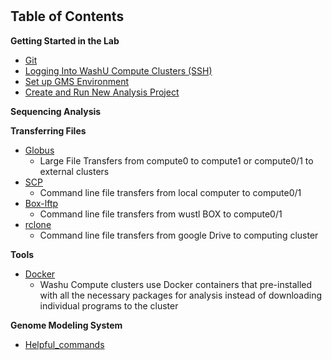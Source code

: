 # 
## Table of Contents
**Getting Started in the Lab**
  * [Git](./Git.md "Git")
  * [Logging Into WashU Compute Clusters (SSH)](./SSH.md "Logging In (SSH)")
  * [Set up GMS Environment](./gms_set_up.md)
  * [Create and Run New Analysis Project](./GMS.md "GMS")
  
**Sequencing Analysis**

**Transferring Files**
* [Globus](./Globus.md "Globus")
  * Large File Transfers from compute0 to compute1 or compute0/1 to external clusters
* [SCP](./SCP.md "SCP")
  * Command line file transfers from local computer to compute0/1
* [Box-lftp](./box_lftp.md)
  * Command line file transfers from wustl BOX to compute0/1
* [rclone](./rclone.md)
  * Command line file transfers from google Drive to computing cluster

**Tools**
  * [Docker](./Docker.md "Docker")
    * Washu Compute clusters use Docker containers that pre-installed with all the necessary packages for analysis instead of downloading individual programs to the cluster

**Genome Modeling System**

  * [Helpful_commands](./gms_commands)
